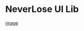 # NeverLose UI Lib 
[image](https://github.com/1980x1080/UILibs/assets/86509034/d637c70d-d53f-4fe0-849e-f24b6986617d)
